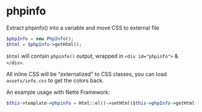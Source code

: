 # phpinfo
Extract phpinfo() into a variable and move CSS to external file

```php
$phpInfo = new PhpInfo();
$html = $phpInfo->getHtml();
```

`$html` will contain `phpinfo()` output, wrapped in `<div id="phpinfo">` & `</div>`.

All inline CSS will be "externalized" to CSS classes, you can load `assets/info.css` to get the colors back.

An example usage with Nette Framework:
```php
$this->template->phpinfo = Html::el()->setHtml($this->phpInfo->getHtml());
```
